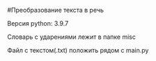 #Преобразование текста в речь

Версия python: 3.9.7

Словарь с ударениями лежит в папке misc

Файл с текстом(.txt) положить рядом с main.py